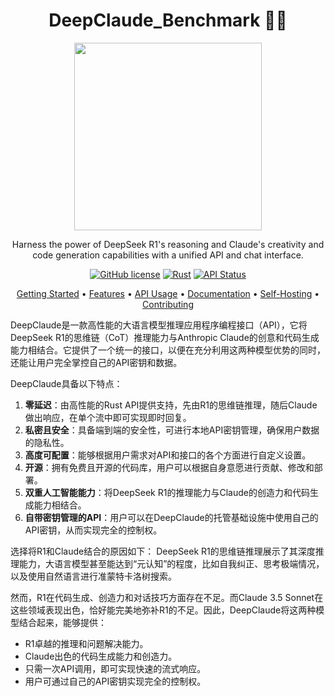 <div align="center">

<h1>DeepClaude_Benchmark 🐬🧠</h1>

<img src="frontend/public/deepclaude.png" width="300">

Harness the power of DeepSeek R1's reasoning and Claude's creativity and code generation capabilities with a unified API and chat interface.

[![GitHub license](https://img.shields.io/github/license/getasterisk/deepclaude)](https://github.com/getasterisk/deepclaude/blob/main/LICENSE.md)
[![Rust](https://img.shields.io/badge/rust-v1.75%2B-orange)](https://www.rust-lang.org/)
[![API Status](https://img.shields.io/badge/API-Stable-green)](https://deepclaude.asterisk.so)

[Getting Started](#getting-started) •
[Features](#features) •
[API Usage](#api-usage) •
[Documentation](#documentation) •
[Self-Hosting](#self-hosting) •
[Contributing](#contributing)

</div>

DeepClaude是一款高性能的大语言模型推理应用程序编程接口（API），它将DeepSeek R1的思维链（CoT）推理能力与Anthropic Claude的创意和代码生成能力相结合。它提供了一个统一的接口，以便在充分利用这两种模型优势的同时，还能让用户完全掌控自己的API密钥和数据。

DeepClaude具备以下特点：
1. **零延迟**：由高性能的Rust API提供支持，先由R1的思维链推理，随后Claude做出响应，在单个流中即可实现即时回复。
2. **私密且安全**：具备端到端的安全性，可进行本地API密钥管理，确保用户数据的隐私性。
3. **高度可配置**：能够根据用户需求对API和接口的各个方面进行自定义设置。
4. **开源**：拥有免费且开源的代码库，用户可以根据自身意愿进行贡献、修改和部署。
5. **双重人工智能能力**：将DeepSeek R1的推理能力与Claude的创造力和代码生成能力相结合。
6. **自带密钥管理的API**：用户可以在DeepClaude的托管基础设施中使用自己的API密钥，从而实现完全的控制权。

选择将R1和Claude结合的原因如下：
DeepSeek R1的思维链推理展示了其深度推理能力，大语言模型甚至能达到“元认知”的程度，比如自我纠正、思考极端情况，以及使用自然语言进行准蒙特卡洛树搜索。

然而，R1在代码生成、创造力和对话技巧方面存在不足。而Claude 3.5 Sonnet在这些领域表现出色，恰好能完美地弥补R1的不足。因此，DeepClaude将这两种模型结合起来，能够提供：
- R1卓越的推理和问题解决能力。
- Claude出色的代码生成能力和创造力。
- 只需一次API调用，即可实现快速的流式响应。
- 用户可通过自己的API密钥实现完全的控制权。 
